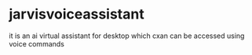 # jarvisvoiceassistant
it is an ai virtual assistant for desktop which cxan can be accessed using voice commands
